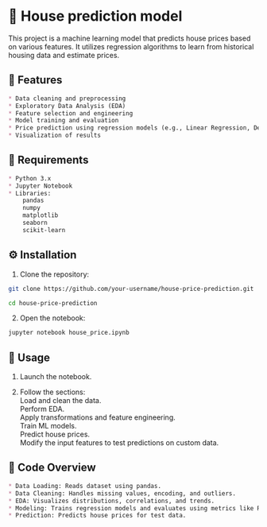 # 🏡 House prediction model
This project is a machine learning model that predicts house prices based on various features. It utilizes regression algorithms to learn from historical housing data and estimate prices.

## 📌 Features  
```markdown
* Data cleaning and preprocessing
* Exploratory Data Analysis (EDA)
* Feature selection and engineering
* Model training and evaluation
* Price prediction using regression models (e.g., Linear Regression, Decision Tree, etc.)
* Visualization of results
```
## 🧰 Requirements  
```markdown
* Python 3.x
* Jupyter Notebook
* Libraries:
	pandas
	numpy
	matplotlib
	seaborn
	scikit-learn
```
## ⚙ Installation  
1. Clone the repository:
 ```bash
git clone https://github.com/your-username/house-price-prediction.git

cd house-price-prediction
```

2. Open the notebook:
```bash
jupyter notebook house_price.ipynb
```
## 🚀 Usage
1. Launch the notebook.

2. Follow the sections:  
	        Load and clean the data.  
	        Perform EDA.  
	        Apply transformations and feature engineering.  
	        Train ML models.  
	        Predict house prices.  
	        Modify the input features to test predictions on custom data.  

## 🧠 Code Overview  
```markdown
* Data Loading: Reads dataset using pandas.
* Data Cleaning: Handles missing values, encoding, and outliers.
* EDA: Visualizes distributions, correlations, and trends.
* Modeling: Trains regression models and evaluates using metrics like RMSE or R².
* Prediction: Predicts house prices for test data.
```
